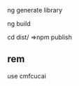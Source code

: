 ng generate library <name>

ng build <name>

cd dist/<name>
        =>npm publish


## rem

use cmfcucai